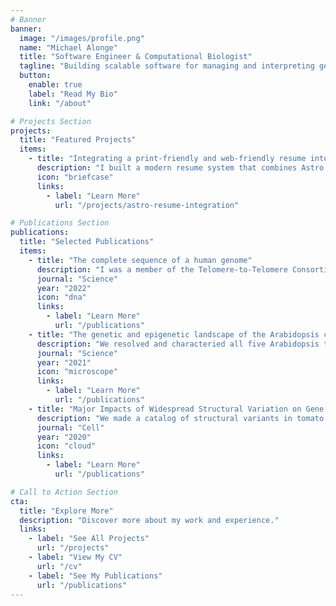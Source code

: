 ```yaml
---
# Banner
banner:
  image: "/images/profile.png"
  name: "Michael Alonge"
  title: "Software Engineer & Computational Biologist"
  tagline: "Building scalable software for managing and interpreting genomic data."
  button:
    enable: true
    label: "Read My Bio"
    link: "/about"

# Projects Section
projects:
  title: "Featured Projects"
  items:
    - title: "Integrating a print-friendly and web-friendly resume into an Astro website"
      description: "I built a modern resume system that combines Astro's static site generation with the JSON Resume standard and print-optimized CSS to create both an SEO-friendly web presence and recruiter-ready PDF downloads."
      icon: "briefcase"
      links:
        - label: "Learn More"
          url: "/projects/astro-resume-integration"

# Publications Section
publications:
  title: "Selected Publications"
  items:
    - title: "The complete sequence of a human genome"
      description: "I was a member of the Telomere-to-Telomere Consortium, contributing to the first every complete sequence of a human genome. I contributed by correcting small and structural misassemblies in the draft assembly."
      journal: "Science"
      year: "2022"
      icon: "dna"
      links:
        - label: "Learn More"
          url: "/publications"
    - title: "The genetic and epigenetic landscape of the Arabidopsis centromeres"
      description: "We resolved and characteried all five Arabidopsis thaliana centromeres for the first time. I lead the assembly of the centromere sequences."
      journal: "Science"
      year: "2021"
      icon: "microscope"
      links:
        - label: "Learn More"
          url: "/publications"
    - title: "Major Impacts of Widespread Structural Variation on Gene Expression and Crop Improvement in Tomato"
      description: "We made a catalog of structural variants in tomato and explored several examples of their impact on traits. I lead the catalog creation and introgression analysis."
      journal: "Cell"
      year: "2020"
      icon: "cloud"
      links:
        - label: "Learn More"
          url: "/publications"

# Call to Action Section
cta:
  title: "Explore More"
  description: "Discover more about my work and experience."
  links:
    - label: "See All Projects"
      url: "/projects"
    - label: "View My CV"
      url: "/cv"
    - label: "See My Publications"
      url: "/publications"
---
```

